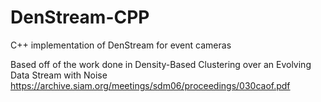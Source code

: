 # DenStream-CPP
C++  implementation of DenStream for event cameras

Based off of the work done in Density-Based Clustering over an Evolving Data Stream with Noise https://archive.siam.org/meetings/sdm06/proceedings/030caof.pdf
